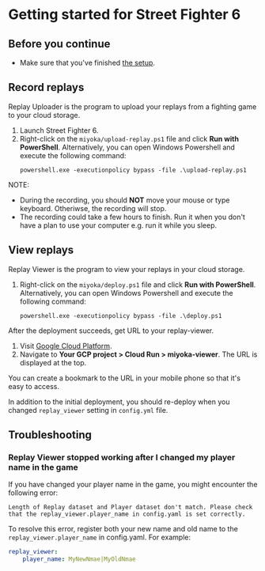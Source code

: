 # Getting started for Street Fighter 6

## Before you continue

- Make sure that you've finished [the setup](../getting_started.md#setup).

## Record replays

Replay Uploader is the program to upload your replays from a fighting game to your cloud storage.

1. Launch Street Fighter 6.
1. Right-click on the `miyoka/upload-replay.ps1` file and click **Run with PowerShell**.
    Alternatively, you can open Windows Powershell and execute the following command:
    ```shell
    powershell.exe -executionpolicy bypass -file .\upload-replay.ps1
    ```

NOTE:

- During the recording, you should **NOT** move your mouse or type keyboard. Otheriwse, the recording will stop.
- The recording could take a few hours to finish. Run it when you don't have a plan to use your computer e.g. run it while you sleep.

## View replays

Replay Viewer is the program to view your replays in your cloud storage.

1. Right-click on the `miyoka/deploy.ps1` file and click **Run with PowerShell**.
    Alternatively, you can open Windows Powershell and execute the following command:
    ```shell
    powershell.exe -executionpolicy bypass -file .\deploy.ps1
    ```

After the deployment succeeds, get URL to your replay-viewer.

1. Visit [Google Cloud Platform](https://cloud.google.com/).
1. Navigate to **Your GCP project > Cloud Run > miyoka-viewer**. The URL is displayed at the top.

You can create a bookmark to the URL in your mobile phone so that it's easy to access.

In addition to the initial deployment, you should re-deploy when you changed `replay_viewer` setting in `config.yml` file.

## Troubleshooting

### Replay Viewer stopped working after I changed my player name in the game

If you have changed your player name in the game, you might encounter the following error:

```plaintext
Length of Replay dataset and Player dataset don't match. Please check that the replay_viewer.player_name in config.yaml is set correctly.
```

To resolve this error, register both your new name and old name to the `replay_viewer.player_name` in config.yaml. For example:

```yaml
replay_viewer:
    player_name: MyNewNmae|MyOldNmae
```